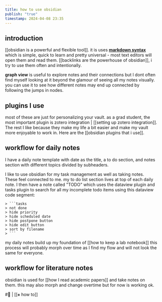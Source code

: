 ```yaml
---
title: how to use obsidian
publish: "true"
timestamp: 2024-04-08 23:35
---
```

## introduction
[[obsidian is a powerful and flexible tool]]. it is uses [**markdown syntax**](https://publish.obsidian.md/hub/04+-+Guides%2C+Workflows%2C+%26+Courses/Guides/Markdown+Syntax) which is simple, quick to learn and pretty universal - most text editors will open them and read them. [[backlinks are the powerhouse of obsidian]], i try to use them often and intentionally.

**graph view** is useful to explore notes and their connections but I dont often find myself looking at it beyond the glamour of seeing all my notes visually. you can use it to see how different notes may end up connected by following the jumps in nodes. 
## plugins I use
most of these are just for personalizing your vault. as a grad student, the most important plugin is zotero integration | [[setting up zotero integration]]. The rest I like because they make my life a bit easier and make my vault more enjoyable to work in. Here are the [[obsidian plugins that i use]]. 
## workflow for daily notes
I have a daily note template with date as the title, a to do section, and notes section with different topics divided by subheaders. 

I like to use obsidian for my task management as well as taking notes. These feel connected to me. my to do list section lives at top of each daily note. I then have a note called "TODO" which uses the dataview plugin and tasks plugin to search for all my incomplete todo items using this dataview code segment:
```
> ```tasks
> not done
> hide priority
> hide scheduled date
> hide postpone button
> hide edit button
> sort by filename
> ```
```

my daily notes build up my foundation of [[how to keep a lab notebook]] this process will probably morph over time as I find my flow and will not look the same for everyone. 

## workflow for literature notes
obsidian is used for [[how I read academic papers]] and take notes on them. this may also morph and change overtime but for now is working ok. 

#🐛 | [[⨳ how to]]
